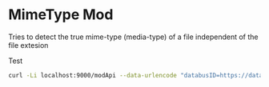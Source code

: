 # MimeType Mod

Tries to detect the true mime-type (media-type) of a file independent of the file extesion

Test
```bash
curl -Li localhost:9000/modApi --data-urlencode "databusID=https://databus.dbpedia.org/vehnem/paper-supplements/demo-graph/20210301/demo-graph.nt.gz" --data-urlencode "sourceID=https://databus.dbpedia.org/vehnem/paper-supplements/demo-graph/20210301/demo-graph.nt.gz"
```